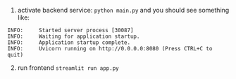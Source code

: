 1. activate backend service:
``` python main.py ```
and you should see something like:
```
INFO:     Started server process [30087]
INFO:     Waiting for application startup.
INFO:     Application startup complete.
INFO:     Uvicorn running on http://0.0.0.0:8080 (Press CTRL+C to quit)
```

2. run frontend
``` streamlit run app.py ```